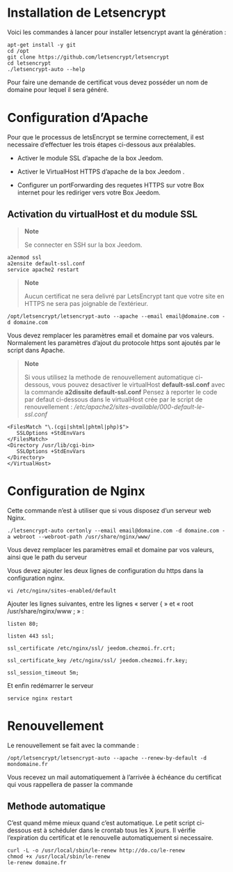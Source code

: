 Installation de Letsencrypt
===========================

Voici les commandes à lancer pour installer letsencrypt avant la génération :

    apt-get install -y git
    cd /opt
    git clone https://github.com/letsencrypt/letsencrypt
    cd letsencrypt
    ./letsencrypt-auto --help

Pour faire une demande de certificat vous devez posséder un nom de domaine pour lequel il sera généré.

Configuration d’Apache
======================

Pour que le processus de letsEncrypt se termine correctement, il est necessaire d’effectuer les trois étapes ci-dessous aux préalables.

-   Activer le module SSL d’apache de la box Jeedom.

-   Activer le VirtualHost HTTPS d’apache de la box Jeedom .

-   Configurer un portForwarding des requetes HTTPS sur votre Box internet pour les rediriger vers votre Box Jeedom.

Activation du virtualHost et du module SSL
------------------------------------------

> **Note**
>
> Se connecter en SSH sur la box Jeedom.

    a2enmod ssl
    a2ensite default-ssl.conf
    service apache2 restart

> **Note**
>
> Aucun certificat ne sera delivré par LetsEncrypt tant que votre site en HTTPS ne sera pas joignable de l’extérieur.

    /opt/letsencrypt/letsencrypt-auto --apache --email email@domaine.com -d domaine.com

Vous devez remplacer les paramètres email et domaine par vos valeurs. Normalement les paramètres d’ajout du protocole https sont ajoutés par le script dans Apache.

> **Note**
>
> Si vous utilisez la methode de renouvellement automatique ci-dessous, vous pouvez desactiver le virtualHost **default-ssl.conf** avec la commande **a2dissite default-ssl.conf** Pensez à reporter le code par defaut ci-dessous dans le virtualHost crée par le script de renouvellement : */etc/apache2/sites-available/000-default-le-ssl.conf*

    <FilesMatch "\.(cgi|shtml|phtml|php)$">
       SSLOptions +StdEnvVars
    </FilesMatch>
    <Directory /usr/lib/cgi-bin>
       SSLOptions +StdEnvVars
    </Directory>
    </VirtualHost>

Configuration de Nginx
======================

Cette commande n’est à utiliser que si vous disposez d’un serveur web Nginx.

    ./letsencrypt-auto certonly --email email@domaine.com -d domaine.com -a webroot --webroot-path /usr/share/nginx/www/

Vous devez remplacer les paramètres email et domaine par vos valeurs, ainsi que le path du serveur

Vous devez ajouter les deux lignes de configuration du https dans la configuration nginx.

    vi /etc/nginx/sites-enabled/default

Ajouter les lignes suivantes, entre les lignes « server { » et « root /usr/share/nginx/www ; » :

    listen 80;

    listen 443 ssl;

    ssl_certificate /etc/nginx/ssl/ jeedom.chezmoi.fr.crt;

    ssl_certificate_key /etc/nginx/ssl/ jeedom.chezmoi.fr.key;

    ssl_session_timeout 5m;

Et enfin redémarrer le serveur

    service nginx restart

Renouvellement
==============

Le renouvellement se fait avec la commande :

    /opt/letsencrypt/letsencrypt-auto --apache --renew-by-default -d mondomaine.fr

Vous recevez un mail automatiquement à l’arrivée à échéance du certificat qui vous rappellera de passer la commande

Methode automatique
-------------------

C’est quand même mieux quand c’est automatique. Le petit script ci-dessous est à schéduler dans le crontab tous les X jours. Il vérifie l’expiration du certificat et le renouvelle automatiquement si necessaire.

    curl -L -o /usr/local/sbin/le-renew http://do.co/le-renew
    chmod +x /usr/local/sbin/le-renew
    le-renew domaine.fr
